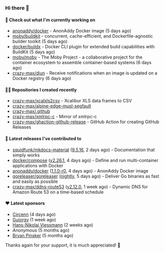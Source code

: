 ### Hi there 👋

#### 👷 Check out what I'm currently working on

- [anonaddy/docker](https://github.com/anonaddy/docker) - AnonAddy Docker image (5 days ago)
- [moby/buildkit](https://github.com/moby/buildkit) - concurrent, cache-efficient, and Dockerfile-agnostic builder toolkit (5 days ago)
- [docker/buildx](https://github.com/docker/buildx) - Docker CLI plugin for extended build capabilities with BuildKit (5 days ago)
- [moby/moby](https://github.com/moby/moby) - The Moby Project - a collaborative project for the container ecosystem to assemble container-based systems (6 days ago)
- [crazy-max/diun](https://github.com/crazy-max/diun) - Receive notifications when an image is updated on a Docker registry (6 days ago)

#### 👨‍💻 Repositories I created recently

- [crazy-max/xcalxls2csv](https://github.com/crazy-max/xcalxls2csv) - Xcalibur XLS data frames to CSV
- [crazy-max/alpine-edge-musl-segfault](https://github.com/crazy-max/alpine-edge-musl-segfault)
- [crazy-max/.github](https://github.com/crazy-max/.github)
- [crazy-max/xmlrpc-c](https://github.com/crazy-max/xmlrpc-c) - Mirror of xmlrpc-c
- [crazy-max/ghaction-github-release](https://github.com/crazy-max/ghaction-github-release) - GitHub Action for creating GitHub Releases

#### 🚀 Latest releases I've contributed to

- [squidfunk/mkdocs-material](https://github.com/squidfunk/mkdocs-material) ([9.5.16](https://github.com/squidfunk/mkdocs-material/releases/tag/9.5.16), 2 days ago) - Documentation that simply works
- [docker/compose](https://github.com/docker/compose) ([v2.26.1](https://github.com/docker/compose/releases/tag/v2.26.1), 4 days ago) - Define and run multi-container applications with Docker
- [anonaddy/docker](https://github.com/anonaddy/docker) ([1.1.0-r0](https://github.com/anonaddy/docker/releases/tag/1.1.0-r0), 4 days ago) - AnonAddy Docker image
- [goreleaser/goreleaser](https://github.com/goreleaser/goreleaser) ([nightly](https://github.com/goreleaser/goreleaser/releases/tag/nightly), 5 days ago) - Deliver Go binaries as fast and easily as possible
- [crazy-max/ddns-route53](https://github.com/crazy-max/ddns-route53) ([v2.12.0](https://github.com/crazy-max/ddns-route53/releases/tag/v2.12.0), 1 week ago) - Dynamic DNS for Amazon Route 53 on a time-based schedule

#### ❤️ Latest sponsors
- [Circenn](https://github.com/Circenn5130) (4 days ago)
- [Guiorgy](https://github.com/Guiorgy) (1 week ago)
- [Hans-Nikolai Viessmann](https://github.com/hv15) (2 weeks ago)
- _Anonymous_ (5 months ago)
- [Bryan Pinsker](https://github.com/BryanPinsker) (5 months ago)

Thanks again for your support, it is much appreciated! 🙏
